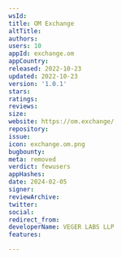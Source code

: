 ```yaml
---
wsId: 
title: OM Exchange
altTitle: 
authors: 
users: 10
appId: exchange.om
appCountry: 
released: 2022-10-23
updated: 2022-10-23
version: '1.0.1'
stars: 
ratings: 
reviews: 
size: 
website: https://om.exchange/
repository: 
issue: 
icon: exchange.om.png
bugbounty: 
meta: removed
verdict: fewusers
appHashes: 
date: 2024-02-05
signer: 
reviewArchive: 
twitter: 
social: 
redirect_from: 
developerName: VEGER LABS LLP
features: 

---
```


